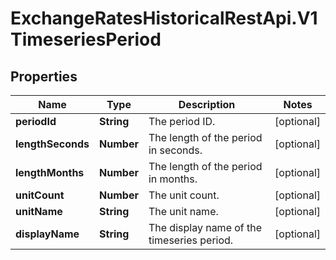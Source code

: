 # ExchangeRatesHistoricalRestApi.V1TimeseriesPeriod

## Properties

Name | Type | Description | Notes
------------ | ------------- | ------------- | -------------
**periodId** | **String** | The period ID. | [optional] 
**lengthSeconds** | **Number** | The length of the period in seconds. | [optional] 
**lengthMonths** | **Number** | The length of the period in months. | [optional] 
**unitCount** | **Number** | The unit count. | [optional] 
**unitName** | **String** | The unit name. | [optional] 
**displayName** | **String** | The display name of the timeseries period. | [optional] 


